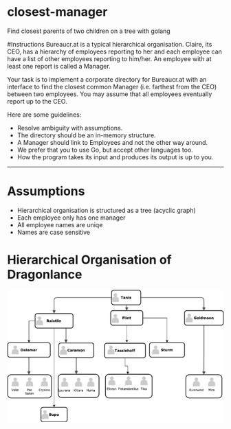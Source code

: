 # closest-manager
Find closest parents of two children on a tree with golang

#Instructions
Bureaucr.at is a typical hierarchical organisation. Claire, its CEO, has a hierarchy of employees reporting to her and each employee can have a list of other employees reporting to him/her. An employee with at least one report is called a Manager.

Your task is to implement a corporate directory for Bureaucr.at with an interface to find the closest common Manager (i.e. farthest from the CEO) between two employees. You may assume that all employees eventually report up to the CEO.

Here are some guidelines:
- Resolve ambiguity with assumptions.
- The directory should be an in-memory structure.
- A Manager should link to Employees and not the other way around.
- We prefer that you to use Go, but accept other languages too.
- How the program takes its input and produces its output is up to you.

____

# Assumptions

- Hierarchical organisation is structured as a tree (acyclic graph)
- Each employee only has one manager
- All employee names are uniqe
- Names are case sensitive

# Hierarchical Organisation of Dragonlance

![Dragonlance](/images/dragonlance.png)